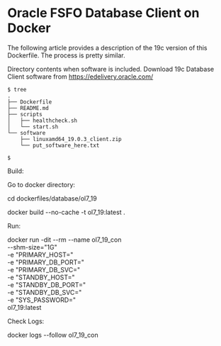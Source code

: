 # Oracle FSFO Database Client on Docker

The following article provides a description of the 19c version of this Dockerfile. The process is pretty similar.

Directory contents when software is included. Download 19c Database Client software from https://edelivery.oracle.com/ 

```
$ tree
.
├── Dockerfile
├── README.md
├── scripts
│   ├── healthcheck.sh
│   └── start.sh
└── software
    ├── linuxamd64_19.0.3_client.zip
    └── put_software_here.txt

$
```
Build:

Go to docker directory:

cd dockerfiles/database/ol7_19

docker build --no-cache -t ol7_19:latest .

Run:

docker run -dit --rm --name ol7_19_con \
--shm-size="1G" \
-e "PRIMARY_HOST=<Primary Database Host IP>" \
-e "PRIMARY_DB_PORT=<DB Port>" \
-e "PRIMARY_DB_SVC=<Primary Database service name>" \
-e "STANDBY_HOST=<Standby Datababe Host IP>" \
-e "STANDBY_DB_PORT=<DB Port>" \
-e "STANDBY_DB_SVC=<Standby Database service name>" \
-e "SYS_PASSWORD=<Sys Password>" \
ol7_19:latest
    
    
Check Logs:
    
docker logs --follow ol7_19_con
